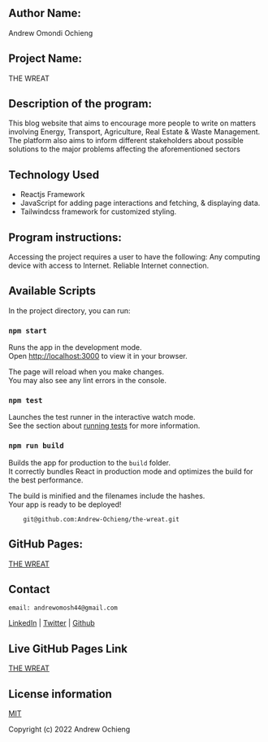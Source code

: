 ## Author Name:
Andrew Omondi Ochieng


## Project Name:
THE WREAT 


## Description of the program:
This blog website that aims to encourage more people to write on matters involving Energy, Transport, Agriculture, Real Estate & Waste Management. The platform also aims to inform different stakeholders about possible solutions to the major problems affecting the aforementioned sectors



## Technology Used
* Reactjs Framework  
* JavaScript for adding page interactions and fetching, & displaying data. 
* Tailwindcss framework for customized styling.


## Program instructions:
Accessing the project requires a user to have the following: Any computing device with access to Internet. Reliable Internet connection.


## Available Scripts

In the project directory, you can run:

### `npm start`

Runs the app in the development mode.\
Open [http://localhost:3000](http://localhost:3000) to view it in your browser.

The page will reload when you make changes.\
You may also see any lint errors in the console.

### `npm test`

Launches the test runner in the interactive watch mode.\
See the section about [running tests](https://facebook.github.io/create-react-app/docs/running-tests) for more information.

### `npm run build`

Builds the app for production to the `build` folder.\
It correctly bundles React in production mode and optimizes the build for the best performance.

The build is minified and the filenames include the hashes.\
Your app is ready to be deployed! 

```
    git@github.com:Andrew-Ochieng/the-wreat.git
```


## GitHub Pages:
[THE WREAT](https://github.com/Andrew-Ochieng/the-wreat)


## Contact

    email: andrewomosh44@gmail.com

[LinkedIn](https://www.linkedin.com/in/andrew-ochieng-00b076180/) | 
[Twitter](https://twitter.com/drew_omosh) | 
[Github](https://github.com/Andrew-Ochieng)


## Live GitHub Pages Link

[THE WREAT](https://thewreat.netlify.app/)



## License information

[MIT](LICENCE)

Copyright (c) 2022 Andrew Ochieng

